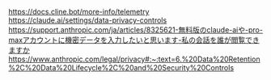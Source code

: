 https://docs.cline.bot/more-info/telemetry  
https://claude.ai/settings/data-privacy-controls  
https://support.anthropic.com/ja/articles/8325621-無料版のclaude-aiや-pro-maxアカウントに機密データを入力したいと思います-私の会話を誰が閲覧できますか  
https://www.anthropic.com/legal/privacy#:~:text=6.%20Data%20Retention%2C%20Data%20Lifecycle%2C%20and%20Security%20Controls
